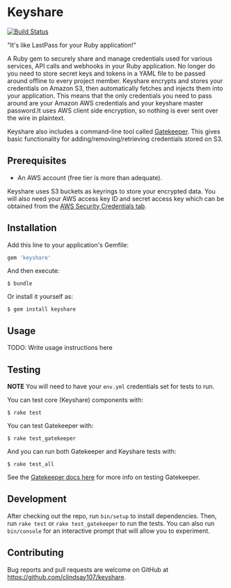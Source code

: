 # Keyshare
[![Build Status](https://travis-ci.org/clindsay107/keyshare.svg?branch=master)](https://travis-ci.org/clindsay107/keyshare)

"It's like LastPass for your Ruby application!"

A Ruby gem to securely share and manage credentials used for various services, API calls and webhooks in your Ruby application.
No longer do you need to store secret keys and tokens in a YAML file to be passed around offline to every project member. Keyshare
encrypts and stores your credentials on Amazon S3, then automatically fetches and injects them into your application. This means
that the only credentials you need to pass around are your Amazon AWS credentials and your keyshare master password.It uses AWS client side encryption, so nothing is ever sent over the wire in plaintext.

Keyshare also includes a command-line tool called [Gatekeeper](cli). This gives basic functionality for
adding/removing/retrieving credentials stored on S3.

## Prerequisites

- An AWS account (free tier is more than adequate).

Keyshare uses S3 buckets as keyrings to store your encrypted data. You will also
need your AWS access key ID and secret access key which can be obtained from the [AWS Security Credentials tab](https://console.aws.amazon.com/iam/home?#security_credential).

## Installation

Add this line to your application's Gemfile:

```ruby
gem 'keyshare'
```

And then execute:

    $ bundle

Or install it yourself as:

    $ gem install keyshare

## Usage

TODO: Write usage instructions here

## Testing

**NOTE** You will need to have your `env.yml` credentials set for tests to run.

You can test core (Keyshare) components with:

    $ rake test

You can test Gatekeeper with:

    $ rake test_gatekeeper

And you can run both Gatekeeper and Keyshare tests with:

    $ rake test_all

See the [Gatekeeper docs here](cli/README.md) for more info on testing Gatekeeper.

## Development

After checking out the repo, run `bin/setup` to install dependencies. Then, run `rake test` or `rake test_gatekeeper` to run the tests.
You can also run `bin/console` for an interactive prompt that will allow you to experiment.

## Contributing

Bug reports and pull requests are welcome on GitHub at https://github.com/clindsay107/keyshare.
